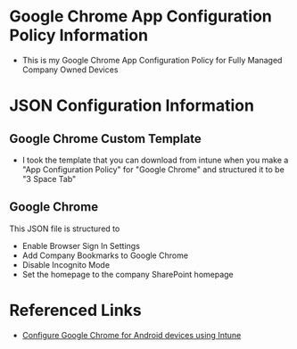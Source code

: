 # Google Chrome App Configuration Policy Information

* This is my Google Chrome App Configuration Policy for Fully Managed Company Owned Devices

# JSON Configuration Information

## Google Chrome Custom Template

* I took the template that you can download from intune when you make a "App Configuration Policy" for "Google Chrome" and structured it to be "3 Space Tab"

## Google Chrome

This JSON file is structured to

* Enable Browser Sign In Settings
* Add Company Bookmarks to Google Chrome
* Disable Incognito Mode
* Set the homepage to the company SharePoint homepage

# Referenced Links

* [Configure Google Chrome for Android devices using Intune](https://learn.microsoft.com/en-us/mem/intune/apps/apps-configure-chrome-android)